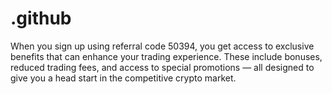 # .github
When you sign up using referral code 50394, you get access to exclusive benefits that can enhance your trading experience. These include bonuses, reduced trading fees, and access to special promotions — all designed to give you a head start in the competitive crypto market.
